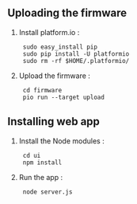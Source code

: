## Uploading the firmware

1. Install platform.io :

        sudo easy_install pip
        sudo pip install -U platformio
        sudo rm -rf $HOME/.platformio/

2. Upload the firmware :

        cd firmware
        pio run --target upload

## Installing web app

1. Install the Node modules :

        cd ui
        npm install

2. Run the app :

        node server.js